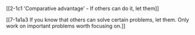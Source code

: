 [[2-1c1 'Comparative advantage' - If others can do it, let them]]

[[7-1a1a3 If you know that others can solve certain problems, let them. Only work on important problems worth focusing on.]]